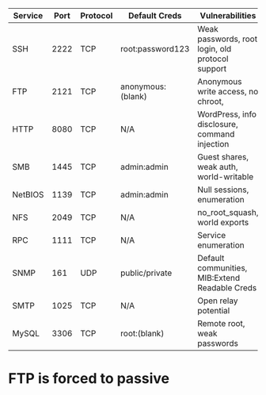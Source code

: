 | Service  | Port | Protocol | Default Creds          | Vulnerabilities                                  |
|----------|------|----------|------------------------|--------------------------------------------------|
| SSH      | 2222 | TCP      | root:password123       | Weak passwords, root login, old protocol support |
| FTP      | 2121 | TCP      | anonymous:(blank)      | Anonymous write access, no chroot,               |
| HTTP     | 8080 | TCP      | N/A                    | WordPress, info disclosure, command injection    |
| SMB      | 1445 | TCP      | admin:admin            | Guest shares, weak auth, world-writable          |
| NetBIOS  | 1139 | TCP      | admin:admin            | Null sessions, enumeration                       |
| NFS      | 2049 | TCP      | N/A                    | no_root_squash, world exports                    |
| RPC      | 1111 | TCP      | N/A                    | Service enumeration                              |
| SNMP     | 161  | UDP      | public/private         | Default communities, MIB:Extend Readable Creds   |
| SMTP     | 1025 | TCP      | N/A                    | Open relay potential                             |
| MySQL    | 3306 | TCP      | root:(blank)           | Remote root, weak passwords                      |

# FTP is forced to passive